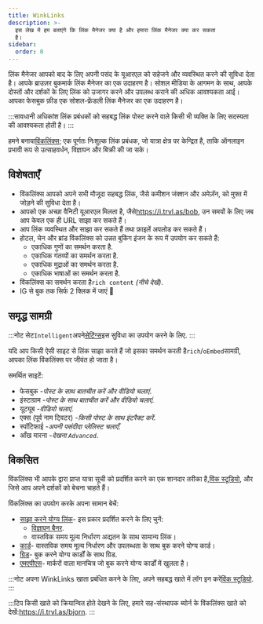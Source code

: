 ```yaml
---
title: WinkLinks
description: >-
  इस लेख में हम बताएंगे कि लिंक मैनेजर क्या है और हमारा लिंक मैनेजर क्या कर सकता
  है।
sidebar:
  order: 0
---
```

लिंक मैनेजर आपको बाद के लिए अपनी पसंद के यूआरएल को सहेजने और व्यवस्थित करने की सुविधा देता है। आपके ब्राउज़र बुकमार्क लिंक मैनेजर का एक उदाहरण है। सोशल मीडिया के आगमन के साथ, आपके दोस्तों और दर्शकों के लिए लिंक को उजागर करने और उपलब्ध कराने की अधिक आवश्यकता आई। आपका फेसबुक फ़ीड एक सोशल-फ्रेंडली लिंक मैनेजर का एक उदाहरण है।

:::सावधानी
अधिकांश लिंक प्रबंधकों को सहबद्ध लिंक पोस्ट करने वाले किसी भी व्यक्ति के लिए सदस्यता की आवश्यकता होती है।
:::

हमने बनाया[विंकलिंक्स](https://i.trvl.as/); एक पूर्णतः निःशुल्क लिंक प्रबंधक, जो यात्रा क्षेत्र पर केन्द्रित है, ताकि ऑनलाइन प्रभावी रूप से उत्साहवर्धन, विज्ञापन और बिक्री की जा सके।

## विशेषताएँ

* विंकलिंक्स आपको अपने सभी मौजूदा सहबद्ध लिंक, जैसे कमीशन जंक्शन और अमेज़ॅन, को मुफ्त में जोड़ने की सुविधा देता है।
* आपको एक अच्छा वैनिटी यूआरएल मिलता है, जैसे<https://i.trvl.as/bob>, उन समयों के लिए जब आप केवल एक ही URL साझा कर सकते हैं।
* आप लिंक व्यवस्थित और साझा कर सकते हैं तथा फ़ाइलें अपलोड कर सकते हैं।
* होटल, चेन और ब्रांड विंकलिंक्स को उन्नत बुकिंग इंजन के रूप में उपयोग कर सकते हैं:
  * एकाधिक गुणों का समर्थन करता है.
  * एकाधिक गंतव्यों का समर्थन करता है.
  * एकाधिक मुद्राओं का समर्थन करता है.
  * एकाधिक भाषाओं का समर्थन करता है.
* विंकलिंक्स का समर्थन करता है`rich content` *(नीचे देखें)*.
* IG से बुक तक सिर्फ 2 क्लिक में जाएं 🚀

## समृद्ध सामग्री

:::नोट
सेट`Intelligent`अपने[सेटिंग्स](/link-manager/settings)इस सुविधा का उपयोग करने के लिए.
:::

यदि आप किसी ऐसी साइट से लिंक साझा करते हैं जो इसका समर्थन करती है`rich`/`oEmbed`सामग्री, आपका लिंक विंकलिंक्स पर जीवंत हो जाता है।

समर्थित साइटें:

* फेसबुक -*पोस्ट के साथ बातचीत करें और वीडियो चलाएं*.
* इंस्टाग्राम -*पोस्ट के साथ बातचीत करें और वीडियो चलाएं*.
* यूट्यूब -*वीडियो चलाएं*.
* एक्स (पूर्व नाम ट्विटर) -*किसी पोस्ट के साथ इंटरैक्ट करें*.
* स्पॉटिफाई -*अपनी पसंदीदा प्लेलिस्ट चलाएँ*.
* आँख मारना -*देखना `Advanced`*.

## विकसित

विंकलिंक्स भी आपके द्वारा प्राप्त यात्रा सूची को प्रदर्शित करने का एक शानदार तरीका है,[विंक स्टूडियो](https://studio.wink.travel), और जिसे आप अपने दर्शकों को बेचना चाहते हैं।

विंकलिंक्स का उपयोग करके अपना सामान बेचें:

* [साझा करने योग्य लिंक](/studio/shareable-links)- इस प्रकार प्रदर्शित करने के लिए चुनें:
  * [विज्ञापन बैनर](/developers/web-components/#content-loader).
  * वास्तविक समय मूल्य निर्धारण अद्यतन के साथ सामान्य लिंक।
* [कार्ड](/studio/cards)- वास्तविक समय मूल्य निर्धारण और उपलब्धता के साथ बुक करने योग्य कार्ड।
* [ग्रिड](/studio/grids)- बुक करने योग्य कार्डों के साथ ग्रिड.
* [एमएपीएस](/studio/maps)- मार्करों वाला मानचित्र जो बुक करने योग्य कार्डों में खुलता है।

:::नोट
अपना WinkLinks खाता प्रबंधित करने के लिए, अपने सहबद्ध खाते में लॉग इन करें[विंक स्टूडियो](https://studio.wink.travel). :::

:::टिप
किसी खाते को क्रियान्वित होते देखने के लिए, हमारे सह-संस्थापक ब्योर्न के विंकलिंक्स खाते को देखें:<https://i.trvl.as/bjorn>. :::

